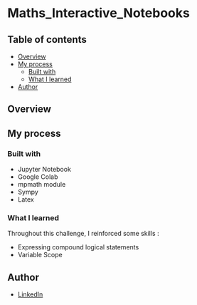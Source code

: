 # Maths_Interactive_Notebooks

## Table of contents

  - [Overview](#overview)
  - [My process](#my-process)
    - [Built with](#built-with)
    - [What I learned](#what-i-learned)
  - [Author](#author)


## Overview


## My process

### Built with

- Jupyter Notebook
- Google Colab
- mpmath module
- Sympy
- Latex

### What I learned

Throughout this challenge, I reinforced some skills :

* Expressing compound logical statements 
* Variable Scope

## Author

- [LinkedIn](https://www.linkedin.com/in/muhammad-nabil-ibrahim-728b571b8/)
